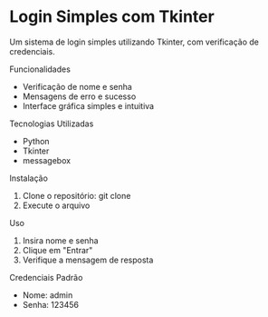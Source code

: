 # Login Simples com Tkinter

Um sistema de login simples utilizando Tkinter, com verificação de credenciais.

Funcionalidades

- Verificação de nome e senha
- Mensagens de erro e sucesso
- Interface gráfica simples e intuitiva

Tecnologias Utilizadas

- Python
- Tkinter
- messagebox

Instalação

1. Clone o repositório: git clone 
2. Execute o arquivo 

Uso

1. Insira nome e senha
2. Clique em "Entrar"
3. Verifique a mensagem de resposta

Credenciais Padrão

- Nome: admin
- Senha: 123456
